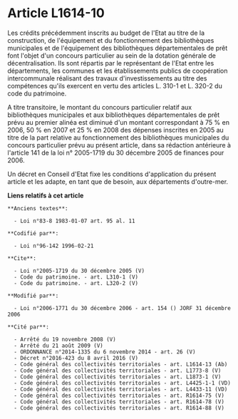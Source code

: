 # Article L1614-10

Les crédits précédemment inscrits au budget de l'Etat au titre de la construction, de l'équipement et du fonctionnement des
bibliothèques municipales et de l'équipement des bibliothèques départementales de prêt font l'objet d'un concours particulier
au sein de la dotation générale de décentralisation. Ils sont répartis par le représentant de l'Etat entre les départements,
les communes et les établissements publics de coopération intercommunale réalisant des travaux d'investissements au titre des
compétences qu'ils exercent en vertu des articles L. 310-1 et L. 320-2 du code du patrimoine.

A titre transitoire, le montant du concours particulier relatif aux bibliothèques municipales et aux bibliothèques
départementales de prêt prévu au premier alinéa est diminué d'un montant correspondant à 75 % en 2006, 50 % en 2007 et 25 %
en 2008 des dépenses inscrites en 2005 au titre de la part relative au fonctionnement des bibliothèques municipales du
concours particulier prévu au présent article, dans sa rédaction antérieure à l'article 141 de la loi n° 2005-1719 du 30
décembre 2005 de finances pour 2006. 

Un décret en Conseil d'Etat fixe les conditions d'application du présent article et les adapte, en tant que de besoin, aux
départements d'outre-mer.

**Liens relatifs à cet article**

	**Anciens textes**:

	  - Loi n°83-8 1983-01-07 art. 95 al. 11

	**Codifié par**:

	  - Loi n°96-142 1996-02-21

	**Cite**:

	  - Loi n°2005-1719 du 30 décembre 2005 (V)
	  - Code du patrimoine. - art. L310-1 (V)
	  - Code du patrimoine. - art. L320-2 (V)

	**Modifié par**:

	  - Loi n°2006-1771 du 30 décembre 2006 - art. 154 () JORF 31 décembre 2006

	**Cité par**:

	  - Arrêté du 19 novembre 2008 (V)
	  - Arrêté du 21 août 2009 (V)
	  - ORDONNANCE n°2014-1335 du 6 novembre 2014 - art. 26 (V)
	  - Décret n°2016-423 du 8 avril 2016 (V)
	  - Code général des collectivités territoriales - art. L1614-13 (Ab)
	  - Code général des collectivités territoriales - art. L1773-8 (V)
	  - Code général des collectivités territoriales - art. L1873-1 (V)
	  - Code général des collectivités territoriales - art. L4425-1-1 (VD)
	  - Code général des collectivités territoriales - art. L4433-11 (VD)
	  - Code général des collectivités territoriales - art. R1614-75 (V)
	  - Code général des collectivités territoriales - art. R1614-78 (V)
	  - Code général des collectivités territoriales - art. R1614-88 (V)
